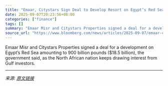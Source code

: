 ```yaml
---
title: "Emaar, Citystars Sign Deal to Develop Resort on Egypt’s Red Sea"
date: 2025-09-07T20:23:56+08:00
categories: ["finance"]
tags: []
summary: "Emaar Misr and Citystars Properties signed a deal for a development on Egypt’s Red Sea amounting to 900 billion pounds ($18.5 billion), the government said, as the North African nation keeps drawing i"
source_url: "https://www.bloomberg.com/news/articles/2025-09-07/emaar-citystars-sign-deal-to-develop-resort-on-egypt-s-red-sea"
---
```


Emaar Misr and Citystars Properties signed a deal for a development on Egypt’s Red Sea amounting to 900 billion pounds ($18.5 billion), the government said, as the North African nation keeps drawing interest from Gulf investors.

---

*来源: [原文链接](https://www.bloomberg.com/news/articles/2025-09-07/emaar-citystars-sign-deal-to-develop-resort-on-egypt-s-red-sea)*
